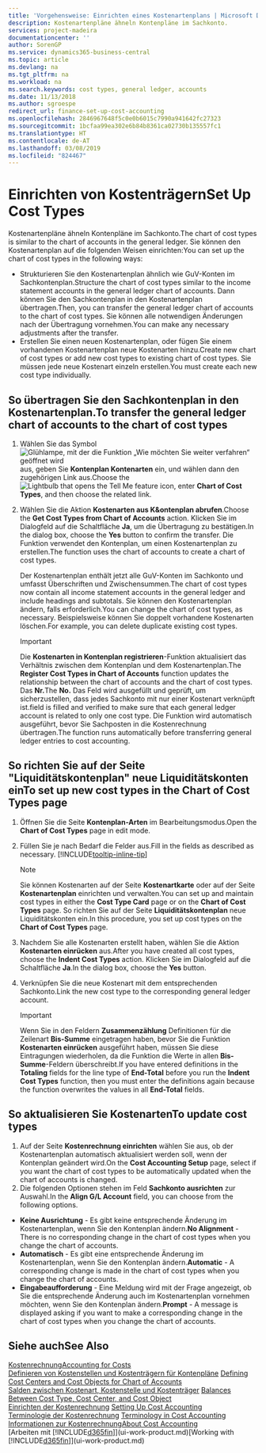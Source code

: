 ```yaml
---
title: 'Vorgehensweise: Einrichten eines Kostenartenplans | Microsoft Docs'
description: Kostenartenpläne ähneln Kontenpläne im Sachkonto.
services: project-madeira
documentationcenter: ''
author: SorenGP
ms.service: dynamics365-business-central
ms.topic: article
ms.devlang: na
ms.tgt_pltfrm: na
ms.workload: na
ms.search.keywords: cost types, general ledger, accounts
ms.date: 11/13/2018
ms.author: sgroespe
redirect_url: finance-set-up-cost-accounting
ms.openlocfilehash: 2846967648f5c0e0b6015c7990a941642fc27323
ms.sourcegitcommit: 1bcfaa99ea302e6b84b8361ca02730b135557fc1
ms.translationtype: HT
ms.contentlocale: de-AT
ms.lasthandoff: 03/08/2019
ms.locfileid: "824467"
---
```

# <a name="set-up-cost-types"></a><span data-ttu-id="c534d-103">Einrichten von Kostenträgern</span><span class="sxs-lookup"><span data-stu-id="c534d-103">Set Up Cost Types</span></span>
<span data-ttu-id="c534d-104">Kostenartenpläne ähneln Kontenpläne im Sachkonto.</span><span class="sxs-lookup"><span data-stu-id="c534d-104">The chart of cost types is similar to the chart of accounts in the general ledger.</span></span> <span data-ttu-id="c534d-105">Sie können den Kostenartenplan auf die folgenden Weisen einrichten:</span><span class="sxs-lookup"><span data-stu-id="c534d-105">You can set up the chart of cost types in the following ways:</span></span>  

-   <span data-ttu-id="c534d-106">Strukturieren Sie den Kostenartenplan ähnlich wie GuV-Konten im Sachkontenplan.</span><span class="sxs-lookup"><span data-stu-id="c534d-106">Structure the chart of cost types similar to the income statement accounts in the general ledger chart of accounts.</span></span> <span data-ttu-id="c534d-107">Dann können Sie den Sachkontenplan in den Kostenartenplan übertragen.</span><span class="sxs-lookup"><span data-stu-id="c534d-107">Then, you can transfer the general ledger chart of accounts to the chart of cost types.</span></span> <span data-ttu-id="c534d-108">Sie können alle notwendigen Änderungen nach der Übertragung vornehmen.</span><span class="sxs-lookup"><span data-stu-id="c534d-108">You can make any necessary adjustments after the transfer.</span></span>  
-   <span data-ttu-id="c534d-109">Erstellen Sie einen neuen Kostenartenplan, oder fügen Sie einem vorhandenen Kostenartenplan neue Kostenarten hinzu.</span><span class="sxs-lookup"><span data-stu-id="c534d-109">Create new chart of cost types or add new cost types to existing chart of cost types.</span></span> <span data-ttu-id="c534d-110">Sie müssen jede neue Kostenart einzeln erstellen.</span><span class="sxs-lookup"><span data-stu-id="c534d-110">You must create each new cost type individually.</span></span>  

## <a name="to-transfer-the-general-ledger-chart-of-accounts-to-the-chart-of-cost-types"></a><span data-ttu-id="c534d-111">So übertragen Sie den Sachkontenplan in den Kostenartenplan.</span><span class="sxs-lookup"><span data-stu-id="c534d-111">To transfer the general ledger chart of accounts to the chart of cost types</span></span>  
1.  <span data-ttu-id="c534d-112">Wählen Sie das Symbol ![Glühlampe, mit der die Funktion „Wie möchten Sie weiter verfahren“ geöffnet wird](media/ui-search/search_small.png "Wie möchten Sie weiter verfahren?") aus, geben Sie **Kontenplan Kontenarten** ein, und wählen dann den zugehörigen Link aus.</span><span class="sxs-lookup"><span data-stu-id="c534d-112">Choose the ![Lightbulb that opens the Tell Me feature](media/ui-search/search_small.png "Tell me what you want to do") icon, enter **Chart of Cost Types**, and then choose the related link.</span></span>  
2.  <span data-ttu-id="c534d-113">Wählen Sie die Aktion **Kostenarten aus K&ontenplan abrufen**.</span><span class="sxs-lookup"><span data-stu-id="c534d-113">Choose the **Get Cost Types from Chart of Accounts** action.</span></span> <span data-ttu-id="c534d-114">Klicken Sie im Dialogfeld auf die Schaltfläche **Ja**, um die Übertragung zu bestätigen.</span><span class="sxs-lookup"><span data-stu-id="c534d-114">In the dialog box, choose the **Yes** button to confirm the transfer.</span></span> <span data-ttu-id="c534d-115">Die Funktion verwendet den Kontenplan, um einen Kostenartenplan zu erstellen.</span><span class="sxs-lookup"><span data-stu-id="c534d-115">The function uses the chart of accounts to create a chart of cost types.</span></span>  

    <span data-ttu-id="c534d-116">Der Kostenartenplan enthält jetzt alle GuV-Konten im Sachkonto und umfasst Überschriften und Zwischensummen.</span><span class="sxs-lookup"><span data-stu-id="c534d-116">The chart of cost types now contain all income statement accounts in the general ledger and include headings and subtotals.</span></span> <span data-ttu-id="c534d-117">Sie können den Kostenartenplan ändern, falls erforderlich.</span><span class="sxs-lookup"><span data-stu-id="c534d-117">You can change the chart of cost types, as necessary.</span></span> <span data-ttu-id="c534d-118">Beispielsweise können Sie doppelt vorhandene Kostenarten löschen.</span><span class="sxs-lookup"><span data-stu-id="c534d-118">For example, you can delete duplicate existing cost types.</span></span>  

    > [!IMPORTANT]  
    >  <span data-ttu-id="c534d-119">Die **Kostenarten in Kontenplan registrieren**-Funktion aktualisiert das Verhältnis zwischen dem Kontenplan und dem Kostenartenplan.</span><span class="sxs-lookup"><span data-stu-id="c534d-119">The **Register Cost Types in Chart of Accounts** function updates the relationship between the chart of accounts and the chart of cost types.</span></span> <span data-ttu-id="c534d-120">Das **Nr.**</span><span class="sxs-lookup"><span data-stu-id="c534d-120">The **No.**</span></span> <span data-ttu-id="c534d-121">Das Feld  wird ausgefüllt und geprüft, um sicherzustellen, dass jedes Sachkonto mit nur einer Kostenart verknüpft ist.</span><span class="sxs-lookup"><span data-stu-id="c534d-121">field is filled and verified to make sure that each general ledger account is related to only one cost type.</span></span> <span data-ttu-id="c534d-122">Die Funktion wird automatisch ausgeführt, bevor Sie Sachposten in die Kostenrechnung übertragen.</span><span class="sxs-lookup"><span data-stu-id="c534d-122">The function runs automatically before transferring general ledger entries to cost accounting.</span></span>  

## <a name="to-set-up-new-cost-types-in-the-chart-of-cost-types-page"></a><span data-ttu-id="c534d-123">So richten Sie auf der Seite "Liquiditätskontenplan" neue Liquiditätskonten ein</span><span class="sxs-lookup"><span data-stu-id="c534d-123">To set up new cost types in the Chart of Cost Types page</span></span>  
1.  <span data-ttu-id="c534d-124">Öffnen Sie die Seite **Kontenplan-Arten** im Bearbeitungsmodus.</span><span class="sxs-lookup"><span data-stu-id="c534d-124">Open the **Chart of Cost Types** page in edit mode.</span></span>  
2.  <span data-ttu-id="c534d-125">Füllen Sie je nach Bedarf die Felder aus.</span><span class="sxs-lookup"><span data-stu-id="c534d-125">Fill in the fields as described as necessary.</span></span> [!INCLUDE[tooltip-inline-tip](includes/tooltip-inline-tip_md.md)]

    > [!NOTE]  
    >  <span data-ttu-id="c534d-126">Sie können Kostenarten auf der Seite **Kostenartkarte** oder auf der Seite **Kostenartenplan** einrichten und verwalten.</span><span class="sxs-lookup"><span data-stu-id="c534d-126">You can set up and maintain cost types in either the **Cost Type Card** page or on the **Chart of Cost Types** page.</span></span> <span data-ttu-id="c534d-127">So richten Sie auf der Seite **Liquiditätskontenplan** neue Liquiditätskonten ein.</span><span class="sxs-lookup"><span data-stu-id="c534d-127">In this procedure, you set up cost types on the **Chart of Cost Types** page.</span></span>

3.  <span data-ttu-id="c534d-128">Nachdem Sie alle Kostenarten erstellt haben, wählen Sie die Aktion **Kostenarten einrücken** aus.</span><span class="sxs-lookup"><span data-stu-id="c534d-128">After you have created all cost types, choose the **Indent Cost Types** action.</span></span> <span data-ttu-id="c534d-129">Klicken Sie im Dialogfeld auf die Schaltfläche **Ja**.</span><span class="sxs-lookup"><span data-stu-id="c534d-129">In the dialog box, choose the **Yes** button.</span></span>  
4.  <span data-ttu-id="c534d-130">Verknüpfen Sie die neue Kostenart mit dem entsprechenden Sachkonto.</span><span class="sxs-lookup"><span data-stu-id="c534d-130">Link the new cost type to the corresponding general ledger account.</span></span>  

    > [!IMPORTANT]  
    >  <span data-ttu-id="c534d-131">Wenn Sie in den Feldern **Zusammenzählung** Definitionen für die Zeilenart **Bis-Summe** eingetragen haben, bevor Sie die Funktion **Kostenarten einrücken** ausgeführt haben, müssen Sie diese Eintragungen wiederholen, da die Funktion die Werte in allen **Bis-Summe**-Feldern überschreibt.</span><span class="sxs-lookup"><span data-stu-id="c534d-131">If you have entered definitions in the **Totaling** fields for the line type of **End-Total** before you run the **Indent Cost Types** function, then you must enter the definitions again because the function overwrites the values in all **End-Total** fields.</span></span>  

## <a name="to-update-cost-types"></a><span data-ttu-id="c534d-132">So aktualisieren Sie Kostenarten</span><span class="sxs-lookup"><span data-stu-id="c534d-132">To update cost types</span></span>  
1.  <span data-ttu-id="c534d-133">Auf der Seite **Kostenrechnung einrichten**  wählen Sie aus, ob der Kostenartenplan automatisch aktualisiert werden soll, wenn der Kontenplan geändert wird.</span><span class="sxs-lookup"><span data-stu-id="c534d-133">On the **Cost Accounting Setup** page, select if you want the chart of cost types to be automatically updated when the chart of accounts is changed.</span></span>  
2.  <span data-ttu-id="c534d-134">Die folgenden Optionen stehen im Feld **Sachkonto ausrichten** zur Auswahl.</span><span class="sxs-lookup"><span data-stu-id="c534d-134">In the **Align G/L Account** field, you can choose from the following options.</span></span>  

- <span data-ttu-id="c534d-135">**Keine Ausrichtung** - Es gibt keine entsprechende Änderung im Kostenartenplan, wenn Sie den Kontenplan ändern.</span><span class="sxs-lookup"><span data-stu-id="c534d-135">**No Alignment** - There is no corresponding change in the chart of cost types when you change the chart of accounts.</span></span>  
- <span data-ttu-id="c534d-136">**Automatisch** - Es gibt eine entsprechende Änderung im Kostenartenplan, wenn Sie den Kontenplan ändern.</span><span class="sxs-lookup"><span data-stu-id="c534d-136">**Automatic** - A corresponding change is made in the chart of cost types when you change the chart of accounts.</span></span>  
- <span data-ttu-id="c534d-137">**Eingabeaufforderung** - Eine Meldung wird mit der Frage angezeigt, ob Sie die entsprechende Änderung auch im Kostenartenplan vornehmen möchten, wenn Sie den Kontenplan ändern.</span><span class="sxs-lookup"><span data-stu-id="c534d-137">**Prompt** - A message is displayed asking if you want to make a corresponding change in the chart of cost types when you change the chart of accounts.</span></span>  

## <a name="see-also"></a><span data-ttu-id="c534d-138">Siehe auch</span><span class="sxs-lookup"><span data-stu-id="c534d-138">See Also</span></span>  
[<span data-ttu-id="c534d-139">Kostenrechnung</span><span class="sxs-lookup"><span data-stu-id="c534d-139">Accounting for Costs</span></span>](finance-manage-cost-accounting.md)  
<span data-ttu-id="c534d-140">[Definieren von Kostenstellen und Kostenträgern für Kontenpläne](finance-defining-cost-centers-and-cost-objects-for-chart-of-accounts.md) </span><span class="sxs-lookup"><span data-stu-id="c534d-140">[Defining Cost Centers and Cost Objects for Chart of Accounts](finance-defining-cost-centers-and-cost-objects-for-chart-of-accounts.md) </span></span>  
<span data-ttu-id="c534d-141">[Salden zwischen Kostenart, Kostenstelle und Kostenträger](finance-balances-between-cost-type-cost-center-and-cost-object.md) </span><span class="sxs-lookup"><span data-stu-id="c534d-141">[Balances Between Cost Type, Cost Center, and Cost Object](finance-balances-between-cost-type-cost-center-and-cost-object.md) </span></span>  
<span data-ttu-id="c534d-142">[Einrichten der Kostenrechnung](finance-set-up-cost-accounting.md) </span><span class="sxs-lookup"><span data-stu-id="c534d-142">[Setting Up Cost Accounting](finance-set-up-cost-accounting.md) </span></span>  
<span data-ttu-id="c534d-143">[Terminologie der Kostenrechnung](finance-terminology-in-cost-accounting.md) </span><span class="sxs-lookup"><span data-stu-id="c534d-143">[Terminology in Cost Accounting](finance-terminology-in-cost-accounting.md) </span></span>  
[<span data-ttu-id="c534d-144">Informationen zur Kostenrechnung</span><span class="sxs-lookup"><span data-stu-id="c534d-144">About Cost Accounting</span></span>](finance-about-cost-accounting.md)  
<span data-ttu-id="c534d-145">[Arbeiten mit [!INCLUDE[d365fin](includes/d365fin_md.md)]](ui-work-product.md)</span><span class="sxs-lookup"><span data-stu-id="c534d-145">[Working with [!INCLUDE[d365fin](includes/d365fin_md.md)]](ui-work-product.md)</span></span>
